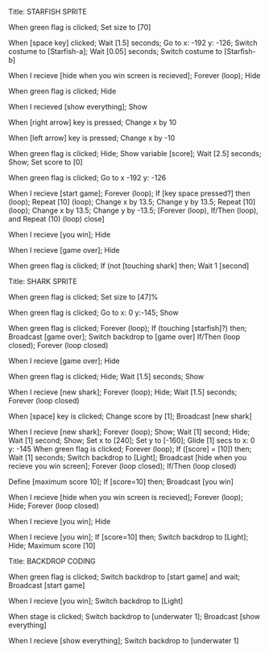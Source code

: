 Title: STARFISH SPRITE

When green flag is clicked;
	Set size to [70]

When [space key] clicked;
	Wait [1.5] seconds;
	Go to x: -192 y: -126;
		Switch costume to [Starfish-a];
		Wait [0.05] seconds;
	Switch costume to [Starfish-b]

When I recieve [hide when you win screen is recieved];
	Forever (loop);
	Hide 

When green flag is clicked;
	Hide

When I recieved [show everything]; 
	Show 

When [right arrow] key is pressed; 
	Change x by 10

When [left arrow] key is pressed; 
	Change x by -10

When green flag is clicked;
	Hide;
	Show variable [score];
Wait [2.5] seconds;
Show;
Set score to [0]

When green flag is clicked;
Go to x -192 y: -126

When I recieve [start game];
Forever (loop); 
If [key space pressed?] then (loop); 
Repeat [10] (loop); 
	Change x by 13.5;
	Change y by 13.5;
Repeat [10] (loop); 
	Change x by 13.5;
	Change y by -13.5;
[Forever (loop), If/Then (loop), and Repeat (10) (loop) close]

When I recieve [you win]; 
	Hide

When I recieve [game over];
	Hide

When green flag is clicked;
	If (not [touching shark] then;
	Wait 1 [second] 

Title: SHARK SPRITE <br>

When green flag is clicked;
	Set size to [47]%

When green flag is clicked;
	Go to x: 0 y:-145;
	Show

When green flag is clicked;
Forever (loop);
 	If (touching [starfish]?) then;
Broadcast [game over];
	Switch backdrop to [game over]
	If/Then (loop closed);
Forever (loop closed) 

When I recieve [game over];
	Hide 

When green flag is clicked;
	Hide;
Wait [1.5] seconds;
Show

When I recieve [new shark];
Forever (loop);
Hide;
Wait [1.5] seconds;
Forever (loop closed)

When [space] key is clicked;
	Change score by [1];
	Broadcast [new shark]

When I recieve [new shark];
	Forever (loop);
	Show;
Wait [1] second;
	Hide;
Wait [1] second;
Show;
Set x to [240];
Set y to [-160];
Glide [1] secs to x: 0 y: -145
When green flag is clicked;
Forever (loop);
If ([score] =  [10]) then;
Wait [1] seconds;
	Switch backdrop to [Light];
	Broadcast [hide when you recieve you win screen];
Forever (loop closed);
	If/Then (loop closed)

Define [maximum score 10];
	If [score=10] then;
	Broadcast [you win]

When I recieve [hide when you win screen is recieved];
	Forever (loop);
	Hide;
Forever (loop closed)

When I recieve [you win];
Hide

When I recieve [you win];
If [score=10] then;
Switch backdrop to [Light];
Hide;
Maximum score [10]

Title: BACKDROP CODING <br>

When green flag is clicked;
	Switch backdrop to [start game] and wait;
	Broadcast [start game]

When I recieve [you win];
	Switch backdrop to [Light]

When stage is clicked; 
	Switch backdrop to [underwater 1];
	Broadcast [show everything]

When I recieve [show everything];
	Switch backdrop to [underwater 1]
